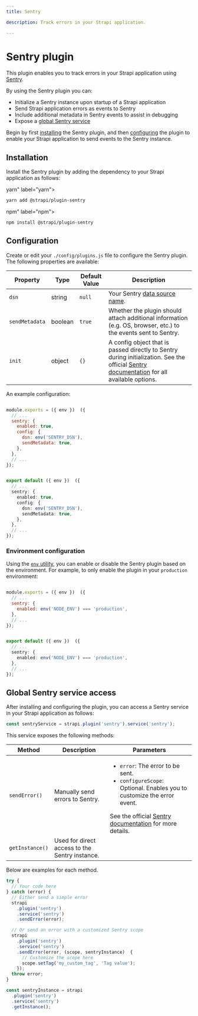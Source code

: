 ```yaml
---
title: Sentry

description: Track errors in your Strapi application.

---
```


# Sentry plugin

This plugin enables you to track errors in your Strapi application using [Sentry](https://sentry.io/welcome/).

By using the Sentry plugin you can:

* Initialize a Sentry instance upon startup of a Strapi application
* Send Strapi application errors as events to Sentry
* Include additional metadata in Sentry events to assist in debugging
* Expose a [global Sentry service](#global-sentry-service-access)

Begin by first [installing](#installation) the Sentry plugin, and then [configuring](#configuration) the plugin to enable your Strapi application to send events to the Sentry instance.

## Installation

Install the Sentry plugin by adding the dependency to your Strapi application as follows:



yarn" label="yarn">

```bash
yarn add @strapi/plugin-sentry
```



npm" label="npm">

```bash
npm install @strapi/plugin-sentry
```





## Configuration

Create or edit your `./config/plugins.js` file to configure the Sentry plugin. The following properties are available:

| Property | Type | Default Value | Description |
| -------- | ---- | ------------- |------------ |
| `dsn` | string | `null` | Your Sentry [data source name](https://docs.sentry.io/product/sentry-basics/dsn-explainer/). |
| `sendMetadata` | boolean | `true` | Whether the plugin should attach additional information (e.g. OS, browser, etc.) to the events sent to Sentry. |
| `init` | object | `{}` | A config object that is passed directly to Sentry during initialization. See the official [Sentry documentation](https://docs.sentry.io/platforms/node/configuration/options/) for all available options. |

An example configuration:





```js title="./config/plugins.js"

module.exports = ({ env })  ({
  // ...
  sentry: {
    enabled: true,
    config: {
      dsn: env('SENTRY_DSN'),
      sendMetadata: true,
    },
  },
  // ...
});
```





```ts title="./config/plugins.ts"

export default ({ env })  ({
  // ...
  sentry: {
    enabled: true,
    config: {
      dsn: env('SENTRY_DSN'),
      sendMetadata: true,
    },
  },
  // ...
});
```





### Environment configuration

Using the [`env` utility](/dev-docs/configurations/environment#configuration-using-environment-variables), you can enable or disable the Sentry plugin based on the environment. For example, to only enable the plugin in your `production` environment:





```js title="config/plugins.js"

module.exports = ({ env })  ({
  // ...
  sentry: {
    enabled: env('NODE_ENV') === 'production',
  },
  // ...
});
```





```ts title="./config/plugins.ts"

export default ({ env })  ({
  // ...
  sentry: {
    enabled: env('NODE_ENV') === 'production',
  },
  // ...
});
```





## Global Sentry service access

After installing and configuring the plugin, you can access a Sentry service in your Strapi application as follows:

```js
const sentryService = strapi.plugin('sentry').service('sentry');
```

This service exposes the following methods:

| Method | Description | Parameters |
| ------ | ----------- | ---------- |
| `sendError()` | Manually send errors to Sentry. | <ul><li><code>error</code>: The error to be sent.</li><li><code>configureScope</code>: Optional. Enables you to customize the error event.</li></ul> See the official [Sentry documentation](https://docs.sentry.io/platforms/node/enriching-events/scopes/#configuring-the-scope) for more details. |
| `getInstance()` | Used for direct access to the Sentry instance. | |


Below are examples for each method.





```js
try {
  // Your code here
} catch (error) {
  // Either send a simple error
  strapi
    .plugin('sentry')
    .service('sentry')
    .sendError(error);

  // Or send an error with a customized Sentry scope
  strapi
    .plugin('sentry')
    .service('sentry')
    .sendError(error, (scope, sentryInstance)  {
      // Customize the scope here
      scope.setTag('my_custom_tag', 'Tag value');
    });
  throw error;
}
```





```js
const sentryInstance = strapi
  .plugin('sentry')
  .service('sentry')
  .getInstance();
```



